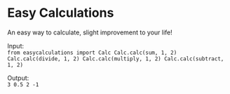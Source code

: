 # Easy Calculations
An easy way to calculate, slight improvement to your life!

Input:<br>
`from easycalculations import Calc
Calc.calc(sum, 1, 2)
Calc.calc(divide, 1, 2)
Calc.calc(multiply, 1, 2)
Calc.calc(subtract, 1, 2)`

Output:<br>
`3
0.5
2
-1`

